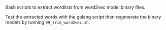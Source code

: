 Bash scripts to extract wordlists from word2vec model binary files.

Test the extracted words with the golang script then regenerate the binary
models by running `99_trim_word2vec.sh`.
